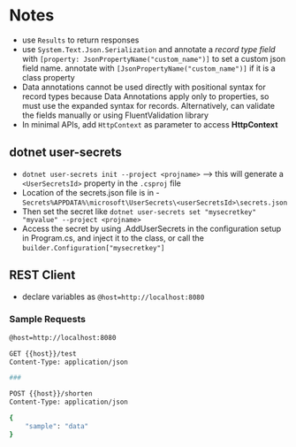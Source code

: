 # Notes
- use `Results` to return responses
- use `System.Text.Json.Serialization` and annotate a *record type field* with `[property: JsonPropertyName("custom_name")]` to set a custom json field name. annotate with `[JsonPropertyName("custom_name")]` if it is a class property
- Data annotations cannot be used directly with positional syntax for record types because Data Annotations apply only to properties, so must use the expanded syntax for records. Alternatively, can validate the fields manually or using FluentValidation library
- In minimal APIs, add `HttpContext` as parameter to access **HttpContext**

## dotnet user-secrets
- `dotnet user-secrets init --project <projname>` --> this will generate a `<UserSecretsId>` property in the `.csproj` file
- Location of the secrets.json file is in - `Secrets%APPDATA%\microsoft\UserSecrets\<userSecretsId>\secrets.json`
- Then set the secret like `dotnet user-secrets set "mysecretkey" "myvalue" --project <projname>`
- Access the secret by using .AddUserSecrets<T> in the configuration setup in Program.cs, and inject it to the class, or call the `builder.Configuration["mysecretkey"]`

## REST Client
- declare variables as `@host=http://localhost:8080`
### Sample Requests
```bash
@host=http://localhost:8080

GET {{host}}/test
Content-Type: application/json

###

POST {{host}}/shorten
Content-Type: application/json

{
    "sample": "data"
}

```